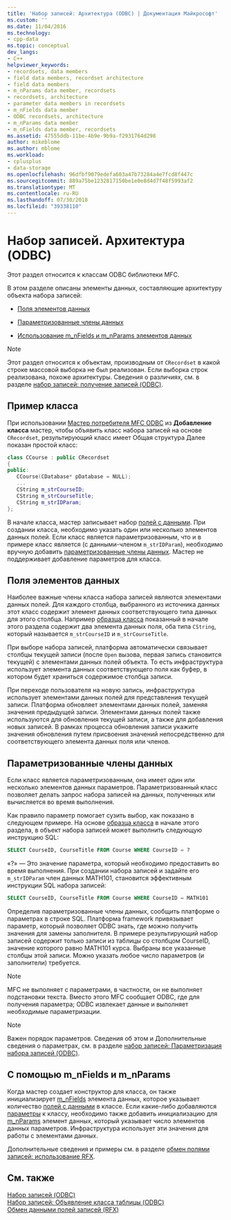 ```yaml
---
title: 'Набор записей: Архитектура (ODBC) | Документация Майкрософт'
ms.custom: ''
ms.date: 11/04/2016
ms.technology:
- cpp-data
ms.topic: conceptual
dev_langs:
- C++
helpviewer_keywords:
- recordsets, data members
- field data members, recordset architecture
- field data members
- m_nParams data member, recordsets
- recordsets, architecture
- parameter data members in recordsets
- m_nFields data member
- ODBC recordsets, architecture
- m_nParams data member
- m_nFields data member, recordsets
ms.assetid: 47555ddb-11be-4b9e-9b9a-f2931764d298
author: mikeblome
ms.author: mblome
ms.workload:
- cplusplus
- data-storage
ms.openlocfilehash: 96dfbf9079edefa603a47b73284a4e7fcd8f447c
ms.sourcegitcommit: 889a75be1232817150be1e0e8d4d7f48f5993af2
ms.translationtype: MT
ms.contentlocale: ru-RU
ms.lasthandoff: 07/30/2018
ms.locfileid: "39338110"
---
```

# <a name="recordset-architecture-odbc"></a>Набор записей. Архитектура (ODBC)
Этот раздел относится к классам ODBC библиотеки MFC.  
  
 В этом разделе описаны элементы данных, составляющие архитектуру объекта набора записей:  
  
-   [Поля элементов данных](#_core_field_data_members)  
  
-   [Параметризованные члены данных](#_core_parameter_data_members)  
  
-   [Использование m_nFields и m_nParams элементов данных](#_core_using_m_nfields_and_m_nparams)  
  
> [!NOTE]
>  Этот раздел относится к объектам, производным от `CRecordset` в какой строке массовой выборка не был реализован. Если выборка строк реализована, похоже архитектуры. Сведения о различиях, см. в разделе [набор записей: получение записей (ODBC)](../../data/odbc/recordset-fetching-records-in-bulk-odbc.md).  
  
##  <a name="_core_a_sample_class"></a> Пример класса  
 При использовании [Мастер потребителя MFC ODBC](../../mfc/reference/adding-an-mfc-odbc-consumer.md) из **Добавление класса** мастер, чтобы объявить класс набора записей на основе `CRecordset`, результирующий класс имеет Общая структура Далее показан простой класс:  
  
```cpp  
class CCourse : public CRecordset  
{  
public:  
   CCourse(CDatabase* pDatabase = NULL);  
   ...  
   CString m_strCourseID;  
   CString m_strCourseTitle;  
   CString m_strIDParam;  
};  
```  
  
 В начале класса, мастер записывает набор [полей с данными](#_core_field_data_members). При создании класса, необходимо указать один или несколько элементов данных полей. Если класс является параметризованным, что и в примере класс является (с данными-членом `m_strIDParam`), необходимо вручную добавить [параметризованные члены данных](#_core_parameter_data_members). Мастер не поддерживает добавление параметров для класса.  
  
##  <a name="_core_field_data_members"></a> Поля элементов данных  
 Наиболее важные члены класса набора записей являются элементами данных полей. Для каждого столбца, выбранного из источника данных этот класс содержит элемент данных соответствующего типа данных для этого столбца. Например [образца класса](#_core_a_sample_class) показанный в начале этого раздела содержит два элемента данных поля, оба типа `CString`, который называется `m_strCourseID` и `m_strCourseTitle`.  
  
 При выборе набора записей, платформа автоматически связывает столбцы текущей записи (после `Open` вызова, первая запись становится текущей) с элементами данных полей объекта. То есть инфраструктура использует элемента данных соответствующего поля как буфер, в котором будет храниться содержимое столбца записи.  
  
 При переходе пользователя на новую запись, инфраструктура использует элементами данных полей для представления текущей записи. Платформа обновляет элементами данных полей, заменяя значения предыдущей записи. Элементами данных полей также используются для обновления текущей записи, а также для добавления новых записей. В рамках процесса обновления записи укажите значения обновления путем присвоения значений непосредственно для соответствующего элемента данных поля или членов.  
  
##  <a name="_core_parameter_data_members"></a> Параметризованные члены данных  
 Если класс является параметризованным, она имеет один или несколько элементов данных параметров. Параметризованный класс позволяет делать запрос набора записей на данных, полученных или вычисляется во время выполнения.  
  
 Как правило параметр помогает сузить выбор, как показано в следующем примере. На основе [образца класса](#_core_a_sample_class) в начале этого раздела, в объект набора записей может выполнить следующую инструкцию SQL:  
  
```sql  
SELECT CourseID, CourseTitle FROM Course WHERE CourseID = ?  
```  
  
 «?» — Это значение параметра, который необходимо предоставить во время выполнения. При создании набора записей и задайте его `m_strIDParam` член данных MATH101, становится эффективным инструкции SQL набора записей:  
  
```sql  
SELECT CourseID, CourseTitle FROM Course WHERE CourseID = MATH101  
```  
  
 Определив параметризованные члены данных, сообщить платформе о параметрах в строке SQL. Платформа framework привязывает параметр, который позволяет ODBC знать, где можно получить значения для замены заполнителя. В примере результирующий набор записей содержит только записи из таблицы со столбцом CourseID, значение которого равно MATH101 курса. Выбраны все указанные столбцы этой записи. Можно указать любое число параметров (и заполнители) требуется.  
  
> [!NOTE]
>  MFC не выполняет с параметрами, в частности, он не выполняет подстановки текста. Вместо этого MFC сообщает ODBC, где для получения параметра; ODBC извлекает данные и выполняет необходимые параметризации.  
  
> [!NOTE]
>  Важен порядок параметров. Сведения об этом и Дополнительные сведения о параметрах, см. в разделе [набор записей: Параметризация набора записей (ODBC)](../../data/odbc/recordset-parameterizing-a-recordset-odbc.md).  
  
##  <a name="_core_using_m_nfields_and_m_nparams"></a> С помощью m_nFields и m_nParams  

 Когда мастер создает конструктор для класса, он также инициализирует [m_nFields](../../mfc/reference/crecordset-class.md#m_nfields) элемента данных, которое указывает количество [полей с данными](#_core_field_data_members) в классе. Если какие-либо добавляются [параметры](#_core_parameter_data_members) к классу, необходимо также добавить инициализацию для [m_nParams](../../mfc/reference/crecordset-class.md#m_nparams) элемент данных, который указывает число элементов данных параметров. Инфраструктура использует эти значения для работы с элементами данных.  
  
 Дополнительные сведения и примеры см. в разделе [обмен полями записей: использование RFX](../../data/odbc/record-field-exchange-using-rfx.md).  
  
## <a name="see-also"></a>См. также  
 [Набор записей (ODBC)](../../data/odbc/recordset-odbc.md)   
 [Набор записей: Объявление класса таблицы (ODBC)](../../data/odbc/recordset-declaring-a-class-for-a-table-odbc.md)   
 [Обмен данными полей записей (RFX)](../../data/odbc/record-field-exchange-rfx.md)